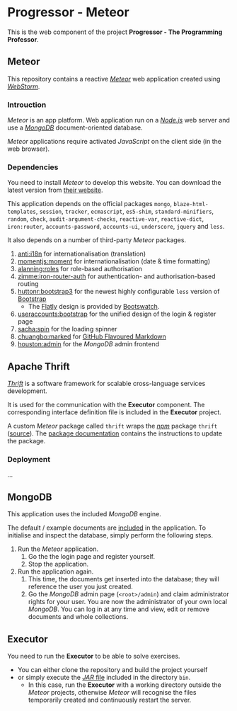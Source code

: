 # Progressor - Meteor

This is the web component of the project **Progressor - The Programming Professor**.

## Meteor

This repository contains a reactive [*Meteor*](https://www.meteor.com/) web application created using [*WebStorm*](https://www.jetbrains.com/webstorm/).

### Introuction

*Meteor* is an app platform.
Web application run on a [*Node.js*](https://nodejs.org/) web server and use a [*MongoDB*](https://www.mongodb.org/) document-oriented database.

*Meteor* applications require activated *JavaScript* on the client side (in the web browser).

### Dependencies

You need to install *Meteor* to develop this website.
You can download the latest version from [their website](https://www.meteor.com/install).

This application depends on the official packages
`mongo`, `blaze-html-templates`, `session`, `tracker`, `ecmascript`, `es5-shim`, `standard-minifiers`,
`random`, `check`, `audit-argument-checks`, `reactive-var`, `reactive-dict`, `iron:router`,
`accounts-password`, `accounts-ui`, `underscore`, `jquery` and `less`.

It also depends on a number of third-party *Meteor* packages.

1. [anti:i18n](https://atmospherejs.com/anti/i18n)
   for internationalisation (translation)
2. [momentjs:moment](https://atmospherejs.com/momentjs/moment)
   for internationalisation (date & time formatting)
3. [alanning:roles](https://atmospherejs.com/alanning/roles)
   for role-based authorisation
4. [zimme:iron-router-auth](https://atmospherejs.com/zimme/iron-router-auth)
   for authentication- and authorisation-based routing
5. [huttonr:bootstrap3](https://atmospherejs.com/huttonr/bootstrap3)
   for the newest highly configurable `less` version of [Bootstrap](http://getbootstrap.com/)
   * The [Flatly](http://bootswatch.com/flatly/) design is provided by [Bootswatch](http://bootswatch.com/).
6. [useraccounts:bootstrap](https://atmospherejs.com/useraccounts/bootstrap)
   for the unified design of the login & register page
7. [sacha:spin](https://atmospherejs.com/sacha/spin)
   for the loading spinner
8. [chuangbo:marked](https://atmospherejs.com/chuangbo/marked)
   for [GitHub Flavoured Markdown](https://guides.github.com/features/mastering-markdown/)
9. [houston:admin](https://atmospherejs.com/houston/admin)
   for the *MongoDB* admin frontend

## Apache Thrift

[*Thrift*](https://thrift.apache.org/) is a software framework for scalable cross-language services development.

It is used for the communication with the **Executor** component.
The corresponding interface definition file is included in the **Executor** project.

A custom *Meteor* package called `thrift` wraps the [*npm*](https://www.npmjs.com/) package `thrift` ([source](https://www.npmjs.com/package/thrift)).
The [package documentation](packages/thrift/README.md) contains the instructions to update the package.

### Deployment

...

## MongoDB

This application uses the included *MongoDB* engine.

The default / example documents are [included](server/example-data.js) in the application.
To initialise and inspect the database, simply perform the following steps.

1. Run the *Meteor* application.
   1. Go the the login page and register yourself.
   2. Stop the application.
2. Run the application again.
   1. This time, the documents get inserted into the database;
      they will reference the user you just created.
   2. Go the *MongoDB* admin page (`<root>/admin`) and claim administrator rights for your user.
      You are now the administrator of your own local *MongoDB*.
      You can log in at any time and view, edit or remove documents and whole collections.

## Executor

You need to run the **Executor** to be able to solve exercises.

* You can either clone the repository and build the project yourself
* or simply execute the [*JAR* file](bin/ProgressorExecutor.jar) included in the directory `bin`.
  * In this case, run the **Executor** with a working directory outside the *Meteor* projects,
    otherwise *Meteor* will recognise the files temporarily created and continuously restart the server.
